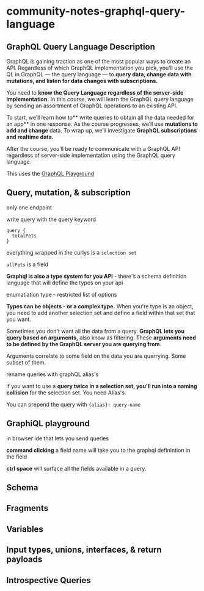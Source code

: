 # community-notes-graphql-query-language

## GraphQL Query Language Description

GraphQL is gaining traction as one of the most popular ways to create an API. Regardless of which GraphQL implementation you pick, you’ll use the QL in GraphQL — the query language — to **query data, change data with mutations, and listen for data changes with subscriptions.**

You need to **know the Query Language regardless of the server-side implementation.** In this course, we will learn the GraphQL query language by sending an assortment of GraphQL operations to an existing API.

To start, we’ll learn how to** write queries to obtain all the data needed for an app** in one response. As the course progresses, we’ll use **mutations to add and change** data. To wrap up, we’ll investigate **GraphQL subscriptions and realtime data.**

After the course, you’ll be ready to communicate with a GraphQL API regardless of server-side implementation using the GraphQL query language.

This uses the [GraphQL Playground](https://pet-library.moonhighway.com/)

## **Query, mutation, & subscription**

only one endpoint

write query with the query keyword

    query {
      totalPets
    }

everything wrapped in the curlys is a `selection set`

`allPets` is a field

**Graphql is also a type system for you API** - there's a schema definition language that will define the types on your api

enumatiation type - restricted list of options

**Types can be objects - or a complex type.** When you're type is an object, you need to add another selection set and define a field within that set that you want.

Sometimes you don't want all the data from a query. **GraphQL lets you query based on arguments,** also know as filtering. These **arguments need to be defined by the GraphQL server you are querying from**.

Arguments correlate to some field on the data you are querrying. Some subset of them.

rename queries with graphQL alias's

if you want to use a **query twice in a selection set, you'll run into a naming collision** for the selection set. You need Alias's

You can prepend the query with `{alias}: query-name`

## **GraphiQL playground**

in browser ide that lets you send queries

**command clicking** a field name will take you to the graphql definintion in the field

**ctrl space** will surface all the fields available in a query.

## **Schema**

## **Fragments**

## **Variables**

## **Input types, unions, interfaces, & return payloads**

## **Introspective Queries**
